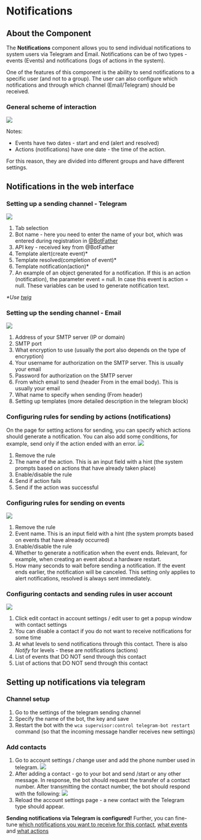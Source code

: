 # Notifications
## About the Component
The **Notifications** component allows you to send individual notifications to system users via Telegram and Email.
Notifications can be of two types - events (Events) and notifications (logs of actions in the system).


One of the features of this component is the ability to send notifications to a specific user (and not to a group).
The user can also configure which notifications and through which channel (Email/Telegram) should be received.

### General scheme of interaction
![](../assets/notification_generation_schema.png)

Notes:

* Events have two dates - start and end (alert and resolved)
* Actions (notifications) have one date - the time of the action.

For this reason, they are divided into different groups and have different settings.

## Notifications in the web interface
### Setting up a sending channel - Telegram
![](../assets/notification_configuration.png)

1. Tab selection
2. Bot name - here you need to enter the name of your bot, which was entered during registration in [@BotFather](https://t.me/BotFather)
3. API key - received key from @BotFather
4. Template alert(create event)*
5. Template resolved(completion of event)*
6. Template notification(action)*
7. An example of an object generated for a notification. If this is an action (notification), the parameter event = null. In case this event is action = null.
These variables can be used to generate notification text.

_*Use [twig](https://twig.symfony.com/)_

### Setting up the sending channel - Email
![](../assets/notification_sending_channel_email.png)

1. Address of your SMTP server (IP or domain)
2. SMTP port
3. What encryption to use (usually the port also depends on the type of encryption)
4. Your username for authorization on the SMTP server. This is usually your email
5. Password for authorization on the SMTP server
6. From which email to send (header From in the email body). This is usually your email
7. What name to specify when sending (From header)
8. Setting up templates (more detailed description in the telegram block)


### Configuring rules for sending by actions (notifications) <a id="action_rules_conf"></a>
On the page for setting actions for sending, you can specify which actions should generate a notification.
You can also add some conditions, for example, send only if the action ended with an error.
![](../assets/notification_add_action.png)

1. Remove the rule
2. The name of the action. This is an input field with a hint (the system prompts based on actions that have already taken place)
3. Enable/disable the rule
4. Send if action fails
5. Send if the action was successful

### Configuring rules for sending on events <a id="event_rules_conf"></a>
![](../assets/notification_add_event.png)

1. Remove the rule
2. Event name. This is an input field with a hint (the system prompts based on events that have already occurred)
3. Enable/disable the rule
4. Whether to generate a notification when the event ends. Relevant, for example, when creating an event about a hardware restart.
5. How many seconds to wait before sending a notification. If the event ends earlier, the notification will be canceled. This setting only applies to alert notifications, resolved is always sent immediately.

### Configuring contacts and sending rules in user account <a id="config_contact"></a>
![](../assets/notification_contact_config.png)

1. Click edit contact in account settings / edit user to get a popup window with contact settings
2. You can disable a contact if you do not want to receive notifications for some time
3. At what levels to send notifications through this contact. There is also _Notify_ for levels - these are notifications (actions)
4. List of events that DO NOT send through this contact
5. List of actions that DO NOT send through this contact


## Setting up notifications via telegram
### Channel setup
1. Go to the settings of the telegram sending channel
2. Specify the name of the bot, the key and save
3. Restart the bot with the ```wca supervisor:control telegram-bot restart``` command (so that the incoming message handler receives new settings)

### Add contacts
1. Go to account settings / change user and add the phone number used in telegram.
![](../assets/notification_contact_config_block.png)
2. After adding a contact - go to your bot and send /start or any other message.
In response, the bot should request the transfer of a contact number. After transmitting the contact number, the bot should respond with the following:
![](../assets/notification_tg_success_registered.png)
3. Reload the account settings page - a new contact with the Telegram type should appear.

**Sending notifications via Telegram is configured!**
Further, you can fine-tune [which notifications you want to receive for this contact](#config_contact),
[what events](#event_rules_conf) and [what actions](#action_rules_conf)


